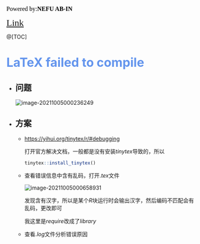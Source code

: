 <font color=#000000	size=3 face=楷体>Powered by:**NEFU AB-IN**</font>

<font color=#FFA500 size=5 face=楷体>[Link](https://codeforces.com/contest/1579)</font>

@[TOC]

# <font color=#6495ED size=6 >LaTeX failed to compile</font>

* ## 问题

  ![image-20211005000236249](C:\Users\liusy\AppData\Roaming\Typora\typora-user-images\image-20211005000236249.png)

* ## 方案

  * https://yihui.org/tinytex/r/#debugging

    打开官方解决文档，一般都是没有安装$tinytex$导致的，所以

    ```R
    tinytex::install_tinytex()
    ```

  * 查看错误信息中含有乱码，打开$.tex$文件

    ![image-20211005000658931](C:\Users\liusy\AppData\Roaming\Typora\typora-user-images\image-20211005000658931.png)

    发现含有汉字，所以是某个$R$块运行时会输出汉字，然后编码不匹配会有乱码，更改即可

    我这里是$require$改成了$library$

  * 查看$.log$文件分析错误原因

  